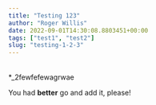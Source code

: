 ```yaml
---
title: "Testing 123"
author: "Roger Willis"
date: 2022-09-01T14:30:08.8803451+00:00
tags: ["test1", "test2"]
slug: "testing-1-2-3"
---
```

######

*_2fewfefewagrwae

You had **better** go and add it, please!